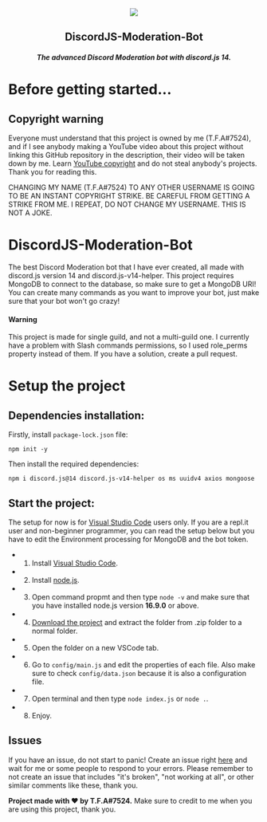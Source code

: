 <div align="center">
  <img src="https://user-images.githubusercontent.com/92172698/212478747-4db80253-59a9-4702-b5a8-0cb2ecb7ef62.png">
  <h2>
    DiscordJS-Moderation-Bot 
   </h2>
   <h5>
    The advanced Discord Moderation bot with discord.js 14.  
   </h5>
</div>

# Before getting started...
## Copyright warning
Everyone must understand that this project is owned by me (T.F.A#7524), and if I see anybody making a YouTube video about this project without linking this GitHub repository in the description, their video will be taken down by me. Learn [YouTube copyright](https://www.youtube.com/howyoutubeworks/policies/copyright/) and do not steal anybody's projects. Thank you for reading this.

CHANGING MY NAME (T.F.A#7524) TO ANY OTHER USERNAME IS GOING TO BE AN INSTANT COPYRIGHT STRIKE. BE CAREFUL FROM GETTING A STRIKE FROM ME. I REPEAT, DO NOT CHANGE MY USERNAME. THIS IS NOT A JOKE.

# DiscordJS-Moderation-Bot
The best Discord Moderation bot that I have ever created, all made with discord.js version 14 and discord.js-v14-helper. This project requires MongoDB to connect to the database, so make sure to get a MongoDB URI! You can create many commands as you want to improve your bot, just make sure that your bot won't go crazy!

#### Warning
This project is made for single guild, and not a multi-guild one. I currently have a problem with Slash commands permissions, so I used role_perms property instead of them. If you have a solution, create a pull request.

# Setup the project

## Dependencies installation:
Firstly, install `package-lock.json` file:
```shell
npm init -y
```

Then install the required dependencies:

```shell
npm i discord.js@14 discord.js-v14-helper os ms uuidv4 axios mongoose
```

## Start the project:
The setup for now is for [Visual Studio Code](https://code.visualstudio.com/) users only. If you are a repl.it user and non-beginner programmer, you can read the setup below but you have to edit the Environment processing for MongoDB and the bot token.
- 1. Install [Visual Studio Code](https://code.visualstudio.com/).
- 2. Install [node.js](https://nodejs.org/en/download/).
- 3. Open command propmt and then type `node -v` and make sure that you have installed node.js version **16.9.0** or above.
- 4. [Download the project](https://github.com/TFAGaming/DiscordJS-Moderation-Bot/archive/refs/heads/main.zip) and extract the folder from .zip folder to a normal folder.
- 5. Open the folder on a new VSCode tab.
- 6. Go to `config/main.js` and edit the properties of each file. Also make sure to check `config/data.json` because it is also a configuration file.
- 7. Open terminal and then type `node index.js` or `node .`.
- 8. Enjoy.

## Issues
If you have an issue, do not start to panic! Create an issue right [here](https://github.com/TFAGaming/Tags-System-Discord-Bot/issues) and wait for me or some people to respond to your errors.
Please remember to not create an issue that includes "it's broken", "not working at all", or other similar comments like these, thank you.

**Project made with ❤ by T.F.A#7524.** Make sure to credit to me when you are using this project, thank you.

